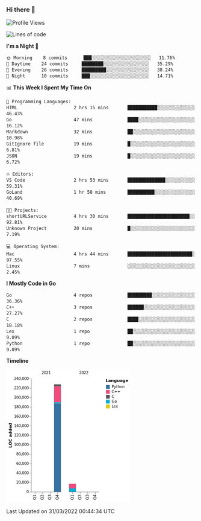 ### Hi there 👋

<!--START_SECTION:waka-->
![Profile Views](http://img.shields.io/badge/Profile%20Views-1-blue)

![Lines of code](https://img.shields.io/badge/From%20Hello%20World%20I%27ve%20Written-245%20Thousand%20lines%20of%20code-blue)

**I'm a Night 🦉** 

```text
🌞 Morning    8 commits      ███░░░░░░░░░░░░░░░░░░░░░░   11.76% 
🌆 Daytime    24 commits     ████████░░░░░░░░░░░░░░░░░   35.29% 
🌃 Evening    26 commits     █████████░░░░░░░░░░░░░░░░   38.24% 
🌙 Night      10 commits     ███░░░░░░░░░░░░░░░░░░░░░░   14.71%

```


📊 **This Week I Spent My Time On** 

```text
💬 Programming Languages: 
HTML                     2 hrs 15 mins       ███████████░░░░░░░░░░░░░░   46.43% 
Go                       47 mins             ████░░░░░░░░░░░░░░░░░░░░░   16.12% 
Markdown                 32 mins             ██░░░░░░░░░░░░░░░░░░░░░░░   10.98% 
GitIgnore file           19 mins             █░░░░░░░░░░░░░░░░░░░░░░░░   6.81% 
JSON                     19 mins             █░░░░░░░░░░░░░░░░░░░░░░░░   6.72%

🔥 Editors: 
VS Code                  2 hrs 53 mins       ██████████████░░░░░░░░░░░   59.31% 
GoLand                   1 hr 58 mins        ██████████░░░░░░░░░░░░░░░   40.69%

🐱‍💻 Projects: 
shortURLService          4 hrs 30 mins       ███████████████████████░░   92.81% 
Unknown Project          20 mins             █░░░░░░░░░░░░░░░░░░░░░░░░   7.19%

💻 Operating System: 
Mac                      4 hrs 44 mins       ████████████████████████░   97.55% 
Linux                    7 mins              ░░░░░░░░░░░░░░░░░░░░░░░░░   2.45%

```

**I Mostly Code in Go** 

```text
Go                       4 repos             █████████░░░░░░░░░░░░░░░░   36.36% 
C++                      3 repos             ██████░░░░░░░░░░░░░░░░░░░   27.27% 
C                        2 repos             ████░░░░░░░░░░░░░░░░░░░░░   18.18% 
Lex                      1 repo              ██░░░░░░░░░░░░░░░░░░░░░░░   9.09% 
Python                   1 repo              ██░░░░░░░░░░░░░░░░░░░░░░░   9.09%

```


**Timeline**

![Chart not found](https://raw.githubusercontent.com/h3n4l/h3n4l/main/charts/bar_graph.png) 


 Last Updated on 31/03/2022 00:44:34 UTC
<!--END_SECTION:waka-->

